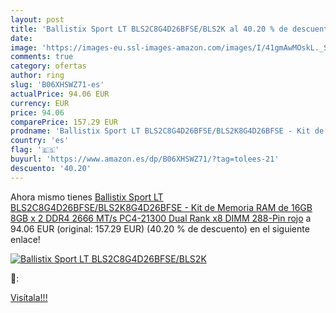```yaml
---
layout: post
title: 'Ballistix Sport LT BLS2C8G4D26BFSE/BLS2K al 40.20 % de descuento'
date: 
image: 'https://images-eu.ssl-images-amazon.com/images/I/41gmAwMOskL._SL200_.jpg'
comments: true
category: ofertas
author: ring
slug: 'B06XHSWZ71-es'
actualPrice: 94.06 EUR
currency: EUR
price: 94.06
comparePrice: 157.29 EUR
prodname: 'Ballistix Sport LT BLS2C8G4D26BFSE/BLS2K8G4D26BFSE - Kit de Memoria RAM de 16GB  8GB x 2  DDR4  2666 MT/s  PC4-21300  Dual Rank x8  DIMM  288-Pin  rojo'
country: 'es'
flag: '🇪🇸'
buyurl: 'https://www.amazon.es/dp/B06XHSWZ71/?tag=tolees-21'
descuento: '40.20'
---
```


Ahora mismo tienes [Ballistix Sport LT BLS2C8G4D26BFSE/BLS2K8G4D26BFSE - Kit de Memoria RAM de 16GB  8GB x 2  DDR4  2666 MT/s  PC4-21300  Dual Rank x8  DIMM  288-Pin  rojo](https://www.amazon.es/dp/B06XHSWZ71/?tag=tolees-21) a 94.06 EUR (original: 157.29 EUR) (40.20 %  de descuento) en el siguiente enlace!

[![Ballistix Sport LT BLS2C8G4D26BFSE/BLS2K](https://images-eu.ssl-images-amazon.com/images/I/41gmAwMOskL._SL200_.jpg)](https://www.amazon.es/dp/B06XHSWZ71/?tag=tolees-21)

🔎:


[Visítala!!!](https://www.amazon.es/dp/B06XHSWZ71/?tag=tolees-21)
